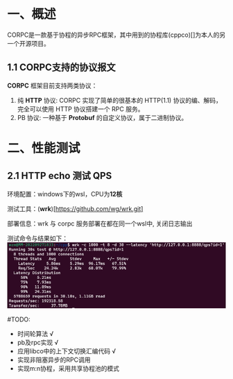 # 一、概述
CORPC是一款基于协程的异步RPC框架，其中用到的协程库(cppco)[]为本人的另一个开源项目。
## 1.1 CORPC支持的协议报文
**CORPC** 框架目前支持两类协议：
1. 纯 **HTTP** 协议: CORPC 实现了简单的很基本的 HTTP(1.1) 协议的编、解码，完全可以使用 HTTP 协议搭建一个 RPC 服务。
2. PB 协议: 一种基于 **Protobuf** 的自定义协议，属于二进制协议。


# 二、性能测试
## 2.1 HTTP echo 测试 QPS
环境配置：windows下的wsl，CPU为**12核**

测试工具：(**wrk**)[https://github.com/wg/wrk.git]

部署信息：wrk 与 corpc 服务部署在都在同一个wsl中, 关闭日志输出

测试命令与结果如下：
![](imgs/http_echo_result.png)


#TODO:
- 时间轮算法 √
- pb及rpc实现 √
- 应用libco中的上下文切换汇编代码 √
- 实现非阻塞异步的RPC调用
- 实现m:n协程，采用共享协程池的模式
